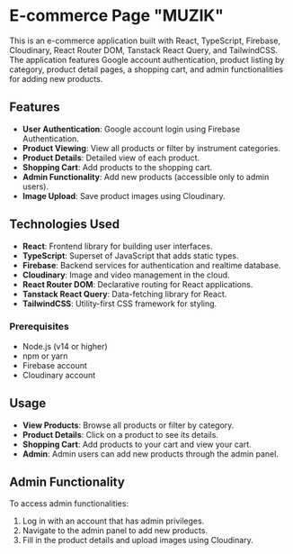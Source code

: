 # E-commerce Page "MUZIK"

This is an e-commerce application built with React, TypeScript, Firebase, Cloudinary, React Router DOM, Tanstack React Query, and TailwindCSS. The application features Google account authentication, product listing by category, product detail pages, a shopping cart, and admin functionalities for adding new products.

## Features

- **User Authentication**: Google account login using Firebase Authentication.
- **Product Viewing**: View all products or filter by instrument categories.
- **Product Details**: Detailed view of each product.
- **Shopping Cart**: Add products to the shopping cart.
- **Admin Functionality**: Add new products (accessible only to admin users).
- **Image Upload**: Save product images using Cloudinary.

## Technologies Used

- **React**: Frontend library for building user interfaces.
- **TypeScript**: Superset of JavaScript that adds static types.
- **Firebase**: Backend services for authentication and realtime database.
- **Cloudinary**: Image and video management in the cloud.
- **React Router DOM**: Declarative routing for React applications.
- **Tanstack React Query**: Data-fetching library for React.
- **TailwindCSS**: Utility-first CSS framework for styling.

### Prerequisites

- Node.js (v14 or higher)
- npm or yarn
- Firebase account
- Cloudinary account

## Usage

- **View Products**: Browse all products or filter by category.
- **Product Details**: Click on a product to see its details.
- **Shopping Cart**: Add products to your cart and view your cart.
- **Admin**: Admin users can add new products through the admin panel.

## Admin Functionality

To access admin functionalities:

1. Log in with an account that has admin privileges.
2. Navigate to the admin panel to add new products.
3. Fill in the product details and upload images using Cloudinary.
